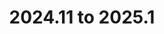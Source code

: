 ---
title: "2024.11 to 2025.1"
linkTitle: "2024.11 to 2025.1"
description: "Instructions to upgrade {{% ctx %}} 2024.11 to 2025.1"
weight: 940
outOfSupport: true
---